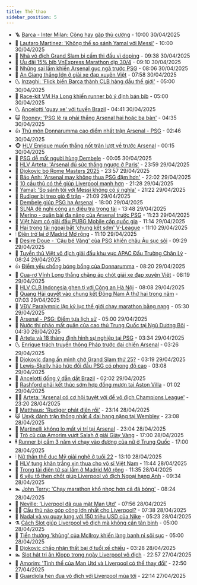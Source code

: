 ```yaml
---
title: Thể thao
sidebar_position: 5
---
```


<!-- vnexpress-the-thao:START -->
- 🪜 [Barca - Inter Milan: Công hay gặp thủ cường](https://vnexpress.net/barca-inter-milan-cong-hay-gap-thu-cuong-4880474.html) - 10:00 30/04/2025
- 🦩 [Lautaro Martinez: &#39;Không thể so sánh Yamal với Messi&#39;](https://vnexpress.net/lautaro-martinez-khong-the-so-sanh-yamal-voi-messi-4880432.html) - 10:00 30/04/2025
- 🧰 [Nhà vô địch Grand Slam bị cấm thi đấu vì doping](https://vnexpress.net/nha-vo-dich-grand-slam-bi-cam-thi-dau-vi-doping-4880483.html) - 09:38 30/04/2025
- 🤗 [Ưu đãi 15% bib VnExpress Marathon dịp 30/4](https://vnexpress.net/uu-dai-15-bib-vnexpress-marathon-dip-30-4-4880355.html) - 09:10 30/04/2025
- 🥳 [Những sai lầm khiến Arsenal gục ngã trước PSG](https://vnexpress.net/nhung-sai-lam-khien-arsenal-guc-nga-truoc-psg-4880467.html) - 08:06 30/04/2025
- 🦣 [An Giang thắng lớn ở giải xe đạp xuyên Việt](https://vnexpress.net/an-giang-thang-lon-o-giai-xe-dap-xuyen-viet-4880462.html) - 07:58 30/04/2025
- 🌜 [Inzaghi: &#39;Flick biến Barca thành CLB hàng đầu thế giới&#39;](https://vnexpress.net/inzaghi-flick-bien-barca-thanh-clb-hang-dau-the-gioi-4880429.html) - 05:00 30/04/2025
- 🫶 [Race-kit VM Hạ Long khiến runner bỏ ý định bán bib](https://vnexpress.net/race-kit-vm-ha-long-khien-runner-bo-y-dinh-ban-bib-4880183.html) - 05:00 30/04/2025
- 🌜 [Ancelotti &#39;quay xe&#39; với tuyển Brazil](https://vnexpress.net/ancelotti-quay-xe-voi-tuyen-brazil-4880421.html) - 04:41 30/04/2025
- 😺 [Rooney: &#39;PSG lẽ ra phải thắng Arsenal hai hoặc ba bàn&#39;](https://vnexpress.net/rooney-psg-le-ra-phai-thang-arsenal-hai-hoac-ba-ban-4880401.html) - 04:35 30/04/2025
- 👍 [Thủ môn Donnarumma cao điểm nhất trận Arsenal - PSG](https://vnexpress.net/thu-mon-donnarumma-cao-diem-nhat-tran-arsenal-psg-4880360.html) - 02:46 30/04/2025
- 🐵 [HLV Enrique muốn thắng nốt trận lượt về trước Arsenal](https://vnexpress.net/hlv-enrique-muon-thang-not-tran-luot-ve-truoc-arsenal-4880342.html) - 00:15 30/04/2025
- 💫 [PSG dễ mất người hùng Dembele](https://vnexpress.net/psg-de-mat-nguoi-hung-dembele-4880336.html) - 00:05 30/04/2025
- 🦆 [HLV Arteta: &#39;Arsenal đủ sức thắng ngược ở Paris&#39;](https://vnexpress.net/hlv-arteta-arsenal-du-suc-thang-nguoc-o-paris-4880337.html) - 23:59 29/04/2025
- 🙉 [Djokovic bỏ Rome Masters 2025](https://vnexpress.net/djokovic-bo-rome-masters-2025-4880335.html) - 23:57 29/04/2025
- 📝 [Báo Anh: &#39;Arsenal may không thua PSG đậm hơn&#39;](https://vnexpress.net/bao-anh-arsenal-may-khong-thua-psg-dam-hon-4880334.html) - 22:02 29/04/2025
- 💯 [10 cầu thủ có thể giúp Liverpool mạnh hơn](https://vnexpress.net/10-cau-thu-co-the-giup-liverpool-manh-hon-4880072.html) - 21:28 29/04/2025
- 🌈 [Yamal: &#39;So sánh tôi với Messi không có ý nghĩa&#39;](https://vnexpress.net/yamal-so-sanh-toi-voi-messi-khong-co-y-nghia-4880332.html) - 21:22 29/04/2025
- 🦩 [Rudiger bị treo giò 6 trận](https://vnexpress.net/rudiger-bi-treo-gio-6-tran-4880328.html) - 21:09 29/04/2025
- 🐲 [Dembele giúp PSG hạ Arsenal](https://vnexpress.net/arsenal-v-psg-4880181-tong-thuat.html) - 18:00 29/04/2025
- 🌁 [SLNA đề nghị công an điều tra trọng tài](https://vnexpress.net/slna-de-nghi-cong-an-dieu-tra-trong-tai-4880267.html) - 13:48 29/04/2025
- 💯 [Merino - quân bài đa năng của Arsenal trước PSG](https://vnexpress.net/merino-quan-bai-da-nang-cua-arsenal-truoc-psg-4880095.html) - 11:23 29/04/2025
- 🌝 [Việt Nam có giải đấu PUBG Mobile cấp quốc gia](https://vnexpress.net/viet-nam-co-giai-dau-pubg-mobile-cap-quoc-gia-4880207.html) - 11:14 29/04/2025
- 🤖 [Hai trọng tài ngoại bắt &#39;chung kết sớm&#39; V-League](https://vnexpress.net/hai-trong-tai-ngoai-bat-chung-ket-som-v-league-4880219.html) - 11:10 29/04/2025
- 🕯 [Điện trở lại ở Madrid Mở rộng](https://vnexpress.net/dien-tro-lai-o-madrid-mo-rong-4880229.html) - 11:10 29/04/2025
- 🧰 [Desire Doue - &#39;Cậu bé Vàng&#39; của PSG khiến châu Âu sục sôi](https://vnexpress.net/desire-doue-cau-be-vang-cua-psg-khien-chau-au-suc-soi-4880175.html) - 09:29 29/04/2025
- 🥳 [Tuyển thủ Việt vô địch giải đấu khu vực APAC Đấu Trường Chân Lý](https://vnexpress.net/tuyen-thu-viet-vo-dich-giai-dau-khu-vuc-apac-dau-truong-chan-ly-4879811.html) - 08:24 29/04/2025
- 👍 [Điểm yếu chống bóng bổng của Donnarumma](https://vnexpress.net/diem-yeu-chong-bong-bong-cua-donnarumma-4880137.html) - 08:20 29/04/2025
- 💪 [Cua-rơ Vĩnh Long thắng chặng áp chót giải xe đạp xuyên Việt](https://vnexpress.net/cua-ro-vinh-long-thang-chang-ap-chot-giai-xe-dap-xuyen-viet-4880130.html) - 08:19 29/04/2025
- 👹 [HLV CLB Indonesia ghen tị với Công an Hà Nội](https://vnexpress.net/hlv-clb-indonesia-ghen-ti-voi-cong-an-ha-noi-4880117.html) - 08:08 29/04/2025
- 🧰 [Quang Hải quyết vào chung kết Đông Nam Á thứ hai trong năm](https://vnexpress.net/quang-hai-quyet-vao-chung-ket-dong-nam-a-thu-hai-trong-nam-4880080.html) - 07:03 29/04/2025
- 🚀 [VĐV Paralympic lập kỷ lục thế giới chạy marathon bằng nạng](https://vnexpress.net/vdv-paralympic-lap-ky-luc-the-gioi-chay-marathon-bang-nang-4880055.html) - 05:30 29/04/2025
- 🎃 [Arsenal - PSG: Điểm tựa lịch sử](https://vnexpress.net/arsenal-psg-diem-tua-lich-su-4879855.html) - 05:00 29/04/2025
- 🧰 [Nước thí pháo mất quân của cao thủ Trung Quốc tại Ngũ Dương Bôi](https://vnexpress.net/nuoc-thi-phao-mat-quan-cua-cao-thu-trung-quoc-tai-ngu-duong-boi-4879973.html) - 04:30 29/04/2025
- 👀 [Arteta và 18 tháng định hình sự nghiệp tại PSG](https://vnexpress.net/arteta-va-18-thang-dinh-hinh-su-nghiep-tai-psg-4879821.html) - 03:34 29/04/2025
- 🌜 [Enrique trách truyền thông Pháp trước đại chiến Arsenal](https://vnexpress.net/enrique-trach-truyen-thong-phap-truoc-dai-chien-arsenal-4879871.html) - 03:26 29/04/2025
- 🫶 [Djokovic đang ẩn mình chờ Grand Slam thứ 25?](https://vnexpress.net/djokovic-dang-an-minh-cho-grand-slam-thu-25-4879883.html) - 03:19 29/04/2025
- 🦄 [Lewis-Skelly háo hức đối đầu PSG có phong độ cao](https://vnexpress.net/lewis-skelly-hao-huc-doi-dau-psg-co-phong-do-cao-4879840.html) - 03:08 29/04/2025
- 🥳 [Ancelotti đồng ý dẫn dắt Brazil](https://vnexpress.net/ancelotti-dong-y-dan-dat-brazil-4879910.html) - 02:02 29/04/2025
- 🐲 [Rashford phải kết thúc sớm hợp đồng mượn tại Aston Villa](https://vnexpress.net/rashford-phai-ket-thuc-som-hop-dong-muon-tai-aston-villa-4879876.html) - 01:02 29/04/2025
- 🧑‍🏫 [Arteta: &#39;Arsenal có cơ hội tuyệt vời để vô địch Champions League&#39;](https://vnexpress.net/arteta-arsenal-co-co-hoi-tuyet-voi-de-vo-dich-champions-league-4879869.html) - 23:20 28/04/2025
- 🤔 [Matthaus: &#39;Rudiger phát điên rồi&#39;](https://vnexpress.net/matthaus-rudiger-phat-dien-roi-4879870.html) - 23:14 28/04/2025
- 😺 [Usyk đánh trận thống nhất 4 đai hạng nặng tại Wembley](https://vnexpress.net/usyk-danh-tran-thong-nhat-4-dai-hang-nang-tai-wembley-4879768.html) - 23:08 28/04/2025
- 💪 [Martinelli không lo mất vị trí tại Arsenal](https://vnexpress.net/martinelli-khong-lo-mat-vi-tri-tai-arsenal-4879875.html) - 23:04 28/04/2025
- 💼 [Trò cũ của Amorim vượt Salah ở giải Giày Vàng](https://vnexpress.net/tro-cu-cua-amorim-vuot-salah-o-giai-giay-vang-4879763.html) - 17:00 28/04/2025
- 🕴 [Runner bị cấm 3 năm vì chạy vào đường của nữ ở Trung Quốc](https://vnexpress.net/runner-bi-cam-3-nam-vi-chay-vao-duong-cua-nu-o-trung-quoc-4879809.html) - 17:00 28/04/2025
- 🕯 [Nữ thần thể dục Mỹ giải nghệ ở tuổi 22](https://vnexpress.net/nu-than-the-duc-my-giai-nghe-o-tuoi-22-4879737.html) - 13:10 28/04/2025
- 📝 [HLV tung khăn trắng xin thua cho võ sĩ Việt Nam](https://vnexpress.net/hlv-tung-khan-trang-xin-thua-cho-vo-si-viet-nam-4879784.html) - 11:44 28/04/2025
- 🧐 [Trọng tài điện tử sai lầm ở Madrid Mở rộng](https://vnexpress.net/trong-tai-dien-tu-sai-lam-o-madrid-mo-rong-4879755.html) - 11:35 28/04/2025
- 🙉 [6 yếu tố then chốt giúp Liverpool vô địch Ngoại hạng Anh](https://vnexpress.net/6-yeu-to-then-chot-giup-liverpool-vo-dich-ngoai-hang-anh-4879741.html) - 09:34 28/04/2025
- 🏊 [John Terry: &#39;Chạy marathon khổ nhọc hơn cả đá bóng&#39;](https://vnexpress.net/john-terry-chay-marathon-kho-nhoc-hon-ca-da-bong-4879677.html) - 08:24 28/04/2025
- 🌊 [Neville: &#39;Liverpool đã qua mặt Man Utd&#39;](https://vnexpress.net/neville-liverpool-da-qua-mat-man-utd-4879420.html) - 07:56 28/04/2025
- 👨‍🏫 [Cầu thủ nào góp công lớn nhất cho Liverpool?](https://vnexpress.net/cau-thu-nao-gop-cong-lon-nhat-cho-liverpool-4879519.html) - 07:38 28/04/2025
- 🥷 [Nadal và vụ quay lưng với 150 triệu USD của Nike](https://vnexpress.net/nadal-va-vu-quay-lung-voi-150-trieu-usd-cua-nike-4879013.html) - 05:23 28/04/2025
- ⚗️ [Cách Slot giúp Liverpool vô địch mà không cần tân binh](https://vnexpress.net/cach-slot-giup-liverpool-vo-dich-ma-khong-can-tan-binh-4879447.html) - 05:00 28/04/2025
- 🌮 [Tiền thưởng &#39;khủng&#39; của McIlroy khiến làng banh nỉ sôi sục](https://vnexpress.net/tien-thuong-khung-cua-mcilroy-khien-lang-banh-ni-soi-suc-4879564.html) - 05:00 28/04/2025
- 🤩 [Djokovic chấp nhận thất bại ở tuổi xế chiều](https://vnexpress.net/djokovic-chap-nhan-that-bai-o-tuoi-xe-chieu-4879516.html) - 03:28 28/04/2025
- 🏊 [Slot hát tri ân Klopp trong ngày Liverpool vô địch](https://vnexpress.net/slot-hat-tri-an-klopp-trong-ngay-liverpool-vo-dich-4879380.html) - 22:57 27/04/2025
- 🐎 [Amorim: &#39;Tình thế của Man Utd và Liverpool có thể thay đổi&#39;](https://vnexpress.net/amorim-tinh-the-cua-man-utd-va-liverpool-co-the-thay-doi-4879378.html) - 22:50 27/04/2025
- 💫 [Guardiola hẹn đua vô địch với Liverpool mùa tới](https://vnexpress.net/guardiola-hen-dua-vo-dich-voi-liverpool-mua-toi-4879376.html) - 22:14 27/04/2025<!-- vnexpress-the-thao:END -->
